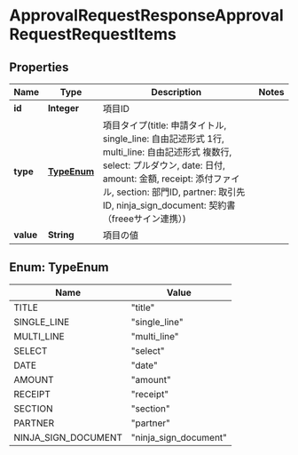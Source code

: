 

# ApprovalRequestResponseApprovalRequestRequestItems


## Properties

Name | Type | Description | Notes
------------ | ------------- | ------------- | -------------
**id** | **Integer** | 項目ID | 
**type** | [**TypeEnum**](#TypeEnum) | 項目タイプ(title: 申請タイトル, single_line: 自由記述形式 1行, multi_line: 自由記述形式 複数行, select: プルダウン, date: 日付, amount: 金額, receipt: 添付ファイル, section: 部門ID, partner: 取引先ID, ninja_sign_document: 契約書（freeeサイン連携）) | 
**value** | **String** | 項目の値 | 



## Enum: TypeEnum

Name | Value
---- | -----
TITLE | &quot;title&quot;
SINGLE_LINE | &quot;single_line&quot;
MULTI_LINE | &quot;multi_line&quot;
SELECT | &quot;select&quot;
DATE | &quot;date&quot;
AMOUNT | &quot;amount&quot;
RECEIPT | &quot;receipt&quot;
SECTION | &quot;section&quot;
PARTNER | &quot;partner&quot;
NINJA_SIGN_DOCUMENT | &quot;ninja_sign_document&quot;




